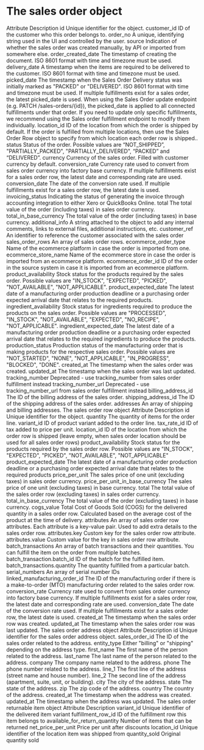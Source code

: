 # The sales order object

Attribute Description id Unique identifier for the object. customer_id ID of the
customer who this order belongs to. order_no A unique, identifying string used in the UI
and controlled by the user. source Indication of whether the sales order was created
manually, by API or imported from somewhere else. order_created_date The timestamp of
creating the document. ISO 8601 format with time and timezone must be used.
delivery_date A timestamp when the items are required to be delivered to the customer.
ISO 8601 format with time and timezone must be used. picked_date The timestamp when the
Sales Order Delivery status was initially marked as "PACKED" or "DELIVERED". ISO 8601
format with time and timezone must be used. If multiple fulfillments exist for a sales
order, the latest picked_date is used. When using the Sales Order update endpoint (e.g.
PATCH /sales-orders/{id}), the picked_date is applied to all connected fulfillments
under that order. If you need to update only specific fulfillments, we recommend using
the Sales order fulfillment endpoint to modify them individually. location_id ID of the
location from which the order is shipped by default. If the order is fulfilled from
multiple locations, then use the Sales Order Row object to specify from which location
each order row is shipped.. status Status of the order. Possible values are
“NOT_SHIPPED”, "PARTIALLY_PACKED", "PARTIALLY_DELIVERED", “PACKED” and “DELIVERED”.
currency Currency of the sales order. Filled with customer currency by default.
conversion_rate Currency rate used to convert from sales order currency into factory
base currency. If multiple fulfillments exist for a sales order row, the latest date and
corresponding rate are used. conversion_date The date of the conversion rate used. If
multiple fulfillments exist for a sales order row, the latest date is used.
invoicing_status Indicating the status of generating the invoice through accounting
integration to either Xero or QuickBooks Online. total The total value of the order
(including taxes) in sales order currency. total_in_base_currency The total value of the
order (including taxes) in base currency. additional_info A string attached to the
object to add any internal comments, links to external files, additional instructions,
etc. customer_ref An identifier to reference the customer associated with the sales
order sales_order_rows An array of sales order rows. ecommerce_order_type Name of the
ecommerce platform in case the order is imported from one. ecommerce_store_name Name of
the ecommerce store in case the order is imported from an ecommerce platform.
ecommerce_order_id ID of the order in the source system in case it is imported from an
ecommerce platform. product_availability Stock status for the products required by the
sales order. Possible values are "IN_STOCK", "EXPECTED", "PICKED", "NOT_AVAILABLE",
"NOT_APPLICABLE". product_expected_date The latest date of a manufacturing order
production deadline or a purchasing order expected arrival date that relates to the
required products. ingredient_availability Stock status for ingredients required to
produce the products on the sales order. Possible values are "PROCESSED", "IN_STOCK",
"NOT_AVAILABLE", "EXPECTED", "NO_RECIPE", "NOT_APPLICABLE". ingredient_expected_date The
latest date of a manufacturing order production deadline or a purchasing order expected
arrival date that relates to the required ingredients to produce the products.
production_status Production status of the manufacturing order that is making products
for the respective sales order. Possible values are "NOT_STARTED", "NONE",
"NOT_APPLICABLE", "IN_PROGRESS", "BLOCKED", "DONE". created_at The timestamp when the
sales order was created. updated_at The timestamp when the sales order was last updated.
tracking_number Deprecated - use tracking_number from sales order fulfillment instead
tracking_number_url Deprecated - use tracking_number_url from sales order fulfillment
instead billing_address_id The ID of the billing address of the sales order.
shipping_address_id The ID of the shipping address of the sales order. addresses An
array of shipping and billing addresses. The sales order row object Attribute
Description id Unique identifier for the object. quantity The quantity of items for the
order line. variant_id ID of product variant added to the order line. tax_rate_id ID of
tax added to price per unit. location_id ID of the location from which the order row is
shipped (leave empty, when sales order location should be used for all sales order rows)
product_availability Stock status for the products required by the sales order row.
Possible values are "IN_STOCK", "EXPECTED", "PICKED", "NOT_AVAILABLE", "NOT_APPLICABLE"
product_expected_date The latest date of a manufacturing order production deadline or a
purchasing order expected arrival date that relates to the required products
price_per_unit The sales price of one unit (excluding taxes) in sales order currency.
price_per_unit_in_base_currency The sales price of one unit (excluding taxes) in base
currency. total The total value of the sales order row (excluding taxes) in sales order
currency. total_in_base_currency The total value of the order (excluding taxes) in base
currency. cogs_value Total Cost of Goods Sold (COGS) for the delivered quantity in a
sales order row. Calculated based on the average cost of the product at the time of
delivery. attributes An array of sales order row attributes. Each attribute is a
key-value pair. Used to add extra details to the sales order row. attributes.key Custom
key for the sales order row attribute. attributes.value Custom value for the key in
sales order row attribute. batch_transactions An array of batch transactions and their
quantities. You can fulfill the item on the order from multiple batches.
batch_transaction.batch_id ID of the batch for the fulfilled item.
batch_transactions.quantity The quantity fulfilled from a particular batch.
serial_numbers An array of serial number IDs linked_manufacturing_order_id The ID of the
manufacturing order if there is a make-to-order (MTO) manufacturing order related to the
sales order row. conversion_rate Currency rate used to convert from sales order currency
into factory base currency. If multiple fulfillments exist for a sales order row, the
latest date and corresponding rate are used. conversion_date The date of the conversion
rate used. If multiple fulfillments exist for a sales order row, the latest date is
used. created_at The timestamp when the sales order row was created. updated_at The
timestamp when the sales order row was last updated. The sales order address object
Attribute Description id Unique identifier for the sales order address object.
sales_order_id The ID of the sales order related to the address. entity_type Either
"billing" or "shipping" depending on the address type. first_name The first name of the
person related to the address. last_name The last name of the person related to the
address. company The company name related to the address. phone The phone number related
to the address. line_1 The first line of the address (street name and house number).
line_2 The second line of the address (apartment, suite, unit, or building). city The
city of the address. state The state of the address. zip The zip code of the address.
country The country of the address. created_at The timestamp when the address was
created. updated_at The timestamp when the address was updated. The sales order
returnable item object Attribute Description variant_id Unique identifier of the
delivered item variant fulfillment_row_id ID of the fulfillment row this item belongs to
available_for_return_quantity Number of items that can be returned net_price_per_unit
Price per unit after discounts location_id Unique identifier of the location item was
shipped from quantity_sold Original quantity sold
